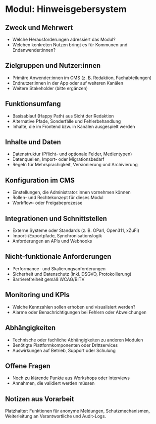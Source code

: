 # Modul: Hinweisgebersystem

## Zweck und Mehrwert
- Welche Herausforderungen adressiert das Modul?
- Welchen konkreten Nutzen bringt es für Kommunen und Endanwender:innen?

## Zielgruppen und Nutzer:innen
- Primäre Anwender:innen im CMS (z. B. Redaktion, Fachabteilungen)
- Endnutzer:innen in der App oder auf weiteren Kanälen
- Weitere Stakeholder (bitte ergänzen)

## Funktionsumfang
- Basisablauf (Happy Path) aus Sicht der Redaktion
- Alternative Pfade, Sonderfälle und Fehlerbehandlung
- Inhalte, die im Frontend bzw. in Kanälen ausgespielt werden

## Inhalte und Daten
- Datenstruktur (Pflicht- und optionale Felder, Medientypen)
- Datenquellen, Import- oder Migrationsbedarf
- Regeln für Mehrsprachigkeit, Versionierung und Archivierung

## Konfiguration im CMS
- Einstellungen, die Administrator:innen vornehmen können
- Rollen- und Rechtekonzept für dieses Modul
- Workflow- oder Freigabeprozesse

## Integrationen und Schnittstellen
- Externe Systeme oder Standards (z. B. OParl, Open311, xZuFi)
- Import-/Exportpfade, Synchronisationslogik
- Anforderungen an APIs und Webhooks

## Nicht-funktionale Anforderungen
- Performance- und Skalierungsanforderungen
- Sicherheit und Datenschutz (inkl. DSGVO, Protokollierung)
- Barrierefreiheit gemäß WCAG/BITV

## Monitoring und KPIs
- Welche Kennzahlen sollen erhoben und visualisiert werden?
- Alarme oder Benachrichtigungen bei Fehlern oder Abweichungen

## Abhängigkeiten
- Technische oder fachliche Abhängigkeiten zu anderen Modulen
- Benötigte Plattformkomponenten oder Drittservices
- Auswirkungen auf Betrieb, Support oder Schulung

## Offene Fragen
- Noch zu klärende Punkte aus Workshops oder Interviews
- Annahmen, die validiert werden müssen

## Notizen aus Vorarbeit

Platzhalter: Funktionen für anonyme Meldungen, Schutzmechanismen, Weiterleitung an Verantwortliche und Audit-Logs.
